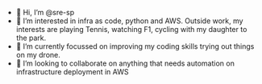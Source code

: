 - 👋 Hi, I’m @sre-sp
- 👀 I’m interested in infra as code, python and AWS. Outside work, my interests are playing Tennis, watching F1, cycling with my daughter to the park.
- 🌱 I’m currently focussed on improving my coding skills trying out things on my drone.
- 💞️ I’m looking to collaborate on anything that needs automation on infrastructure deployment in AWS


<!---
sre-sp/sre-sp is a ✨ special ✨ repository because its `README.md` (this file) appears on your GitHub profile.
You can click the Preview link to take a look at your changes.
--->
